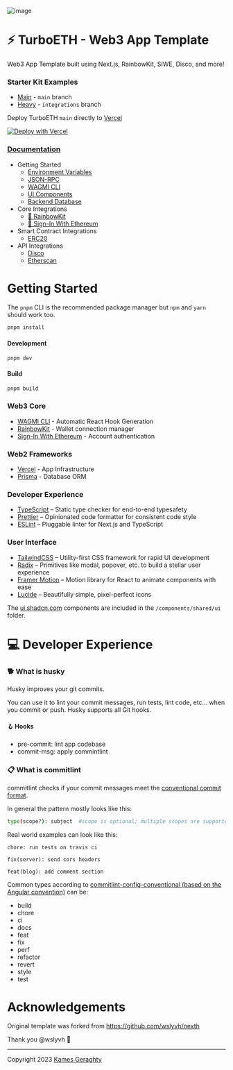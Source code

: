 ![image](https://user-images.githubusercontent.com/3408362/230732083-1c98e451-08af-41c2-b522-126370e8c6a5.png)

# ⚡ TurboETH - Web3 App Template

Web3 App Template built using Next.js, RainbowKit, SIWE, Disco, and more!

### Starter Kit Examples

- [Main](https://light.turboeth.xyz) - `main` branch
- [Heavy](https://turboeth.xyz) - `integrations` branch

Deploy TurboETH `main` directly to [Vercel](https://vercel.com/new/clone?repository-url=https%3A%2F%2Fgithub.com%2Fturbo-eth%2Ftemplate-web3-app&project-name=TurboETH&repository-name=turbo-eth&demo-title=TurboETH&env=NEXTAUTH_SECRET,DATABASE_URL&envDescription=How%20to%20get%20these%20env%20variables%3A&envLink=https%3A%2F%2Fgithub.com%2Fturbo-eth%2Ftemplate-web3-app%2Fblob%2Fmain%2F.env.example)

[![Deploy with Vercel](https://vercel.com/button)](https://vercel.com/new/clone?repository-url=https%3A%2F%2Fgithub.com%2Fturbo-eth%2Ftemplate-web3-app&project-name=TurboETH&repository-name=turbo-eth&demo-title=TurboETH&env=NEXTAUTH_SECRET,DATABASE_URL&envDescription=How%20to%20get%20these%20env%20variables%3A&envLink=https%3A%2F%2Fgithub.com%2Fturbo-eth%2Ftemplate-web3-app%2Fblob%2Fmain%2F.env.example)

### [Documentation](https://docs.turboeth.xyz)

- Getting Started
  - [Environment Variables](https://docs.turboeth.xyz/getting-started/environment)
  - [JSON-RPC](https://docs.turboeth.xyz/getting-started/json-rpc)
  - [WAGMI CLI](https://docs.turboeth.xyz/getting-started/wagmi-cli)
  - [UI Components](https://docs.turboeth.xyz/getting-started/design-system)
  - [Backend Database](https://docs.turboeth.xyz/getting-started/database)
- Core Integrations
  - [🌈 RainbowKit](https://docs.turboeth.xyz/integration/rainbowkit)
  - [🔏 Sign-In With Ethereum](https://docs.turboeth.xyz/integration/sign-in-with-ethereum)
- Smart Contract Integrations
  - [ERC20](https://docs.turboeth.xyz/integration/smart-contract-erc20)
- API Integrations
  - [Disco](https://docs.turboeth.xyz/integration/disco)
  - [Etherscan](https://docs.turboeth.xyz/integration/etherscan)

# Getting Started

The `pnpm` CLI is the recommended package manager but `npm` and `yarn` should work too.

```bash
pnpm install
```

#### Development

```bash
pnpm dev
```

#### Build

```bash
pnpm build
```

### Web3 Core

- [WAGMI CLI](https://wagmi.sh/cli/getting-started) - Automatic React Hook Generation
- [RainbowKit](https://www.rainbowkit.com/) - Wallet connection manager
- [Sign-In With Ethereum](https://login.xyz/) - Account authentication

### Web2 Frameworks

- [Vercel](https://vercel.com/) - App Infrastructure
- [Prisma](https://www.prisma.io/) - Database ORM

### Developer Experience

- [TypeScript](https://www.typescriptlang.org/) – Static type checker for end-to-end typesafety
- [Prettier](https://prettier.io/) – Opinionated code formatter for consistent code style
- [ESLint](https://eslint.org/) – Pluggable linter for Next.js and TypeScript

### User Interface

- [TailwindCSS](https://tailwindcss.com) – Utility-first CSS framework for rapid UI development
- [Radix](https://www.radix-ui.com/) – Primitives like modal, popover, etc. to build a stellar user experience
- [Framer Motion](https://www.framer.com/motion/) – Motion library for React to animate components with ease
- [Lucide](https://lucide.dev/docs/lucide-react) – Beautifully simple, pixel-perfect icons

The [ui.shadcn.com](https://ui.shadcn.com) components are included in the `/components/shared/ui` folder.

# 💻 Developer Experience

### 🐕 What is husky

Husky improves your git commits.

You can use it to lint your commit messages, run tests, lint code, etc... when you commit or push. Husky supports all Git hooks.

#### 🪝 Hooks

- pre-commit: lint app codebase
- commit-msg: apply commintlint

### 📋 What is commitlint

commitlint checks if your commit messages meet the [conventional commit format](https://conventionalcommits.org).

In general the pattern mostly looks like this:

```sh
type(scope?): subject  #scope is optional; multiple scopes are supported (current delimiter options: "/", "\" and ",")
```

Real world examples can look like this:

```
chore: run tests on travis ci
```

```
fix(server): send cors headers
```

```
feat(blog): add comment section
```

Common types according to [commitlint-config-conventional (based on the Angular convention)](https://github.com/conventional-changelog/commitlint/tree/master/@commitlint/config-conventional#type-enum) can be:

- build
- chore
- ci
- docs
- feat
- fix
- perf
- refactor
- revert
- style
- test

# Acknowledgements

Original template was forked from https://github.com/wslyvh/nexth

Thank you @wslyvh 🙏

<hr/>

Copyright 2023 [Kames Geraghty](https://twitter.com/KamesGeraghty)

